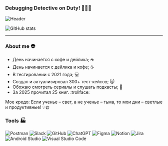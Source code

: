 ### Debugging Detective on Duty! 🕵️‍♂️🚨

![Header](https://github.com/vnasyrov/vnasyrov/blob/main/assets/giphy.gif)

![GitHub stats](https://github-readme-stats.vercel.app/api?username=vnasyrov&show_icons=true&theme=dracula)

---

### About me 👽
- День начинается с кофе и дейлика; ☕  
- День начинается с дейлика и кофе; ☕  
- В тестировании с 2021 года; 💻  
- Создал и актуализировал 300+ тест-кейсов; 😻  
- Обожаю смотреть сериалы и слушать подкасты; 🎥  
- За 2025 прочитал 25 книг. :trollface: 

Мое кредо: Если ученье – свет, а не ученье – тьма, то мои дни – светлые и продуктивные! 💡🌞



### Tools 🏭

![Postman](https://img.shields.io/badge/Postman-FF6C37?style=for-the-badge&logo=postman&logoColor=white)
![Slack](https://img.shields.io/badge/Slack-4A154B?style=for-the-badge&logo=slack&logoColor=white)
![GitHub](https://img.shields.io/badge/github-%23121011.svg?style=for-the-badge&logo=github&logoColor=white)
![ChatGPT](https://img.shields.io/badge/chatGPT-74aa9c?style=for-the-badge&logo=openai&logoColor=white)
![Figma](https://img.shields.io/badge/figma-%23F24E1E.svg?style=for-the-badge&logo=figma&logoColor=white)
![Notion](https://img.shields.io/badge/Notion-%23000000.svg?style=for-the-badge&logo=notion&logoColor=white)
![Jira](https://img.shields.io/badge/jira-%230A0FFF.svg?style=for-the-badge&logo=jira&logoColor=white)
![Android Studio](https://img.shields.io/badge/Android%20Studio-3DDC84.svg?style=for-the-badge&logo=android-studio&logoColor=white)
![Visual Studio Code](https://img.shields.io/badge/Visual%20Studio%20Code-0078d7.svg?style=for-the-badge&logo=visual-studio-code&logoColor=white)

